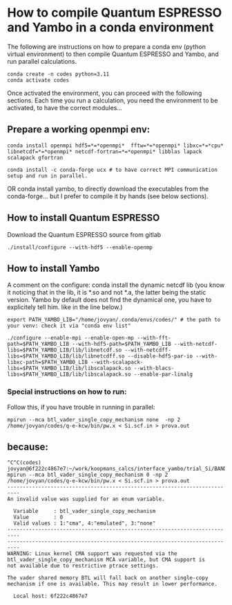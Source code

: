 # How to compile Quantum ESPRESSO and Yambo in a conda environment

The following are instructions on how to prepare a conda env (python virtual environment) to then compile Quantum ESPRESSO and Yambo, 
and run parallel calculations.

```shell
conda create -n codes python=3.11
conda activate codes
```

Once activated the environment, you can proceed with the following sections. 
Each time you run a calculation, you need the environment to be activated, to have the correct modules...


## Prepare a working openmpi env:

```shell
conda install openmpi hdf5=*=*openmpi*  fftw=*=*openmpi* libxc=*=*cpu* libnetcdf=*=*openmpi* netcdf-fortran=*=*openmpi* libblas lapack scalapack gfortran

conda install -c conda-forge ucx # to have correct MPI communication setup and run in parallel.
```

OR conda install yambo, to directly download the executables from the conda-forge... but I prefer to compile it by hands (see below sections).

## How to install Quantum ESPRESSO

Download the Quantum ESPRESSO source from gitlab

```shell
./install/configure --with-hdf5 --enable-openmp 
```

## How to install Yambo 

A comment on the configure: conda install the dynamic netcdf lib (you know it noticing that in the lib, it is *.so and not *.a, the latter being the static version. Yambo by default does not find the dynamical one, you have to explicitely tell him. like in the line below.)

```shell
export PATH_YAMBO_LIB="/home/jovyan/.conda/envs/codes/" # the path to your venv: check it via "conda env list"

./configure --enable-mpi --enable-open-mp --with-fft-path=$PATH_YAMBO_LIB --with-hdf5-path=$PATH_YAMBO_LIB --with-netcdf-libs=$PATH_YAMBO_LIB/lib/libnetcdf.so --with-netcdff-libs=$PATH_YAMBO_LIB/lib/libnetcdff.so --disable-hdf5-par-io --with-libxc-path=$PATH_YAMBO_LIB --with-scalapack-libs=$PATH_YAMBO_LIB/lib/libscalapack.so --with-blacs-libs=$PATH_YAMBO_LIB/lib/libscalapack.so --enable-par-linalg
```

### Special instructions on how to run:

Follow this, if you have trouble in running in parallel:

```shell
mpirun --mca btl_vader_single_copy_mechanism none  -np 2 /home/jovyan/codes/q-e-kcw/bin/pw.x < Si.scf.in > prova.out
```

## because:

```shell
^C^C(codes) jovyan@6f222c4867e7:~/work/koopmans_calcs/interface_yambo/trial_Si/BANDS/KI_uniq$ mpirun --mca btl_vader_single_copy_mechanism 0 -np 2 /home/jovyan/codes/q-e-kcw/bin/pw.x < Si.scf.in > prova.out
--------------------------------------------------------------------------
An invalid value was supplied for an enum variable.

  Variable     : btl_vader_single_copy_mechanism
  Value        : 0
  Valid values : 1:"cma", 4:"emulated", 3:"none"
--------------------------------------------------------------------------
--------------------------------------------------------------------------
WARNING: Linux kernel CMA support was requested via the
btl_vader_single_copy_mechanism MCA variable, but CMA support is
not available due to restrictive ptrace settings.

The vader shared memory BTL will fall back on another single-copy
mechanism if one is available. This may result in lower performance.

  Local host: 6f222c4867e7
```
